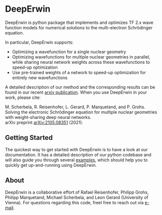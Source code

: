 # DeepErwin

DeepErwin is python package that implements and optimizes TF 2.x wave function models for numerical solutions to the multi-electron Schrödinger equation.

In particular, DeepErwin supports:
- Optimizing a wavefunction for a single nuclear geometry
- Optimizing wavefunctions for multiple nuclear geometries in parallel, while sharing neural network weights across these wavefunctions to speed-up optimization
- Use pre-trained weights of a network to speed-up optimization for entirely new wavefunctions

A detailed description of our method and the corresponding results can be found in our recent [arxiv publication](https://arxiv.org/pdf/2105.08351.pdf). When you use DeepErwin in your work, please cite:

M. Scherbela, R. Reisenhofer, L. Gerard, P. Marquetand, and P. Grohs.<br>
Solving the electronic Schrödinger equation for multiple nuclear geometries with weight-sharing deep neural networks.<br>
arXiv preprint [arXiv:2105.08351](https://arxiv.org/pdf/2105.08351.pdf) (2021).


## Getting Started

The quickest way to get started with DeepErwin is to have a look at our documentation. It has a detailed description of our python codebase and will also guide you through several [examples](examples), which should help you to quickly get up-and-running using DeepErwin.

## About

DeepErwin is a collaborative effort of Rafael Reisenhofer, Philipp Grohs, Philipp Marquetand, Michael Scherbela, and Leon Gerard (University of Vienna).
For questions regarding this code, freel free to reach out via [e-mail](mailto:deeperwin.datascience@univie.ac.at).

